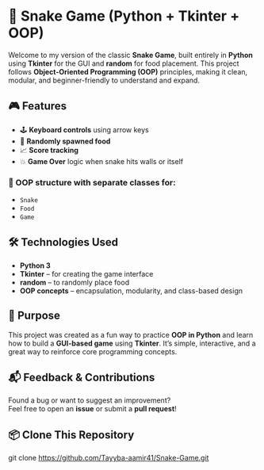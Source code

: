 # 🐍 Snake Game (Python + Tkinter + OOP)

Welcome to my version of the classic **Snake Game**, built entirely in **Python** using **Tkinter** for the GUI and **random** for food placement. This project follows **Object-Oriented Programming (OOP)** principles, making it clean, modular, and beginner-friendly to understand and expand.


## 🎮 Features

- 🕹️ **Keyboard controls** using arrow keys  
- 🍎 **Randomly spawned food**  
- 📈 **Score tracking**  
- 💥 **Game Over** logic when snake hits walls or itself  

### 🧩 OOP structure with separate classes for:
- `Snake`
- `Food`
- `Game`


## 🛠️ Technologies Used

- **Python 3**  
- **Tkinter** – for creating the game interface  
- **random** – to randomly place food  
- **OOP concepts** – encapsulation, modularity, and class-based design  


## 🎯 Purpose

This project was created as a fun way to practice **OOP in Python** and learn how to build a **GUI-based game** using **Tkinter**. It’s simple, interactive, and a great way to reinforce core programming concepts.


## 📬 Feedback & Contributions

Found a bug or want to suggest an improvement?  
Feel free to open an **issue** or submit a **pull request**!


## 📦 Clone This Repository
git clone https://github.com/Tayyba-aamir41/Snake-Game.git
